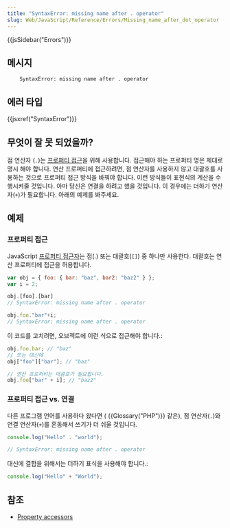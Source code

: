 ```yaml
---
title: "SyntaxError: missing name after . operator"
slug: Web/JavaScript/Reference/Errors/Missing_name_after_dot_operator
---
```


{{jsSidebar("Errors")}}

## 메시지

```
    SyntaxError: missing name after . operator
```

## 에러 타입

{{jsxref("SyntaxError")}}

## 무엇이 잘 못 되었을까?

점 연산자 (`.`)는 [프로퍼티 접근](/ko/docs/Web/JavaScript/Reference/Operators/Property_Accessors)을 위해 사용합니다. 접근해야 하는 프로퍼티 명은 제대로 명시 해야 합니다. 연산 프로퍼티에 접근하려면, 점 연산자를 사용하지 않고 대괄호를 사용하는 것으로 프로퍼티 접근 방식을 바꿔야 합니다. 이런 방식들이 표현식의 계산을 수행시켜줄 것입니다. 아마 당신은 연결을 하려고 했을 것입니다. 이 경우에는 더하기 연산자(`+`)가 필요합니다. 아래의 예제를 봐주세요.

## 예제

### 프로퍼티 접근

JavaScript [프로퍼티 접근자](/ko/docs/Web/JavaScript/Reference/Operators/Property_Accessors)는 점(.) 또는 대괄호(`[]`) 중 하나만 사용한다. 대괄호는 연산 프로퍼티에 접근을 허용합니다.

```js example-bad
var obj = { foo: { bar: "baz", bar2: "baz2" } };
var i = 2;

obj.[foo].[bar]
// SyntaxError: missing name after . operator

obj.foo."bar"+i;
// SyntaxError: missing name after . operator
```

이 코드를 고치려면, 오브젝트에 이런 식으로 접근해야 합니다.:

```js example-good
obj.foo.bar; // "baz"
// 또는 대신에
obj["foo"]["bar"]; // "baz"

// 연산 프로퍼티는 대괄호가 필요합니다.
obj.foo["bar" + i]; // "baz2"
```

### 프로퍼티 접근 vs. 연결

다른 프로그램 언어를 사용하다 왔다면 ( {{Glossary("PHP")}} 같은), 점 연산자(`.`)와 연결 연산자(`+`)를 혼동해서 쓰기가 더 쉬울 것입니다.

```js example-bad
console.log("Hello" . "world");

// SyntaxError: missing name after . operator
```

대신에 결합을 위해서는 더하기 표식을 사용해야 합니다.:

```js example-good
console.log("Hello" + "World");
```

## 참조

- [Property accessors](/ko/docs/Web/JavaScript/Reference/Operators/Property_Accessors)
